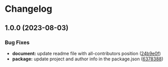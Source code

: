 # Changelog

## 1.0.0 (2023-08-03)


### Bug Fixes

* **document:** update readme file with all-contributors position ([24b9e0f](https://github.com/cjambrosi/ts-nextjs-boilerplate-starter/commit/24b9e0f025a908851da81ee1002fa0707b6b08cf))
* **package:** update project and author info in the package.json ([6378388](https://github.com/cjambrosi/ts-nextjs-boilerplate-starter/commit/63783886aa5e93c7e121eddcbdd1e34f05e239e9))
